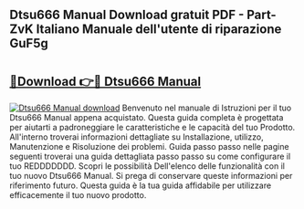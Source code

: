 ## Dtsu666 Manual Download gratuit PDF - Part-ZvK Italiano Manuale dell'utente di riparazione GuF5g

# <h2><a href="http://df9lkug.blite.top/?on=Dtsu666+Manual">🔗Download 👉🔴 Dtsu666 Manual</a></h2>

[![Dtsu666 Manual download](https://i.imgur.com/lujVjoI.png)](http://df9lkug.blite.top/?on=Dtsu666+Manual)
Benvenuto nel manuale di Istruzioni per il tuo Dtsu666 Manual appena acquistato. Questa guida completa è progettata per aiutarti a padroneggiare le caratteristiche e le capacità del tuo Prodotto. All'interno troverai informazioni dettagliate su Installazione, utilizzo, Manutenzione e Risoluzione dei problemi. Guida passo passo nelle pagine seguenti troverai una guida dettagliata passo passo su come configurare il tuo REDDDDDDD. Scopri le possibilità Dell'elenco delle funzionalità con il tuo nuovo Dtsu666 Manual. Si prega di conservare queste informazioni per riferimento futuro. Questa guida è la tua guida affidabile per utilizzare efficacemente il tuo nuovo prodotto.
